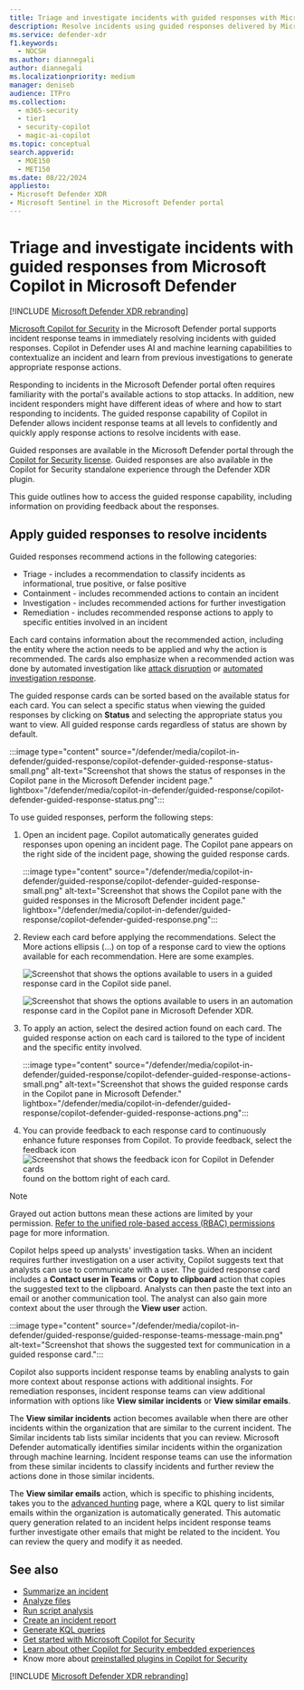 ```yaml
---
title: Triage and investigate incidents with guided responses with Microsoft Copilot in Microsoft Defender
description: Resolve incidents using guided responses delivered by Microsoft Copilot in Microsoft Defender.
ms.service: defender-xdr
f1.keywords:
  - NOCSH
ms.author: diannegali
author: diannegali
ms.localizationpriority: medium
manager: deniseb
audience: ITPro
ms.collection:
  - m365-security
  - tier1
  - security-copilot
  - magic-ai-copilot
ms.topic: conceptual
search.appverid:
  - MOE150
  - MET150
ms.date: 08/22/2024
appliesto:
- Microsoft Defender XDR
- Microsoft Sentinel in the Microsoft Defender portal
---
```


# Triage and investigate incidents with guided responses from Microsoft Copilot in Microsoft Defender

[!INCLUDE [Microsoft Defender XDR rebranding](../includes/microsoft-defender.md)]

[Microsoft Copilot for Security](/security-copilot/microsoft-security-copilot) in the Microsoft Defender portal supports incident response teams in immediately resolving incidents with guided responses. Copilot in Defender uses AI and machine learning capabilities to contextualize an incident and learn from previous investigations to generate appropriate response actions.

Responding to incidents in the Microsoft Defender portal often requires familiarity with the portal's available actions to stop attacks. In addition, new incident responders might have different ideas of where and how to start responding to incidents. The guided response capability of Copilot in Defender allows incident response teams at all levels to confidently and quickly apply response actions to resolve incidents with ease.

Guided responses are available in the Microsoft Defender portal through the [Copilot for Security license](/security-copilot/faq-security-copilot). Guided responses are also available in the Copilot for Security standalone experience through the Defender XDR plugin.

This guide outlines how to access the guided response capability, including information on providing feedback about the responses.

## Apply guided responses to resolve incidents

Guided responses recommend actions in the following categories:

- Triage - includes a recommendation to classify incidents as informational, true positive, or false positive
- Containment - includes recommended actions to contain an incident
- Investigation - includes recommended actions for further investigation
- Remediation - includes recommended response actions to apply to specific entities involved in an incident

Each card contains information about the recommended action, including the entity where the action needs to be applied and why the action is recommended. The cards also emphasize when a recommended action was done by automated investigation like [attack disruption](automatic-attack-disruption.md) or [automated investigation response](m365d-autoir.md).

The guided response cards can be sorted based on the available status for each card. You can select a specific status when viewing the guided responses by clicking on **Status** and selecting the appropriate status you want to view. All guided response cards regardless of status are shown by default.

:::image type="content" source="/defender/media/copilot-in-defender/guided-response/copilot-defender-guided-response-status-small.png" alt-text="Screenshot that shows the status of responses in the Copilot pane in the Microsoft Defender incident page." lightbox="/defender/media/copilot-in-defender/guided-response/copilot-defender-guided-response-status.png":::

To use guided responses, perform the following steps:

1. Open an incident page. Copilot automatically generates guided responses upon opening an incident page. The Copilot pane appears on the right side of the incident page, showing the guided response cards.

   :::image type="content" source="/defender/media/copilot-in-defender/guided-response/copilot-defender-guided-response-small.png" alt-text="Screenshot that shows the Copilot pane with the guided responses in the Microsoft Defender incident page." lightbox="/defender/media/copilot-in-defender/guided-response/copilot-defender-guided-response.png":::

2. Review each card before applying the recommendations. Select the More actions ellipsis (...) on top of a response card to view the options available for each recommendation. Here are some examples.

   ![Screenshot that shows the options available to users in a guided response card in the Copilot side panel.](/defender/media/copilot-in-defender/guided-response/copilot-defender-guided-response-more-actions1.png)

   ![Screenshot that shows the options available to users in an automation response card in the Copilot pane in Microsoft Defender XDR.](/defender/media/copilot-in-defender/guided-response/copilot-defender-guided-response-more-actions2.png)

3. To apply an action, select the desired action found on each card. The guided response action on each card is tailored to the type of incident and the specific entity involved.

   :::image type="content" source="/defender/media/copilot-in-defender/guided-response/copilot-defender-guided-response-actions-small.png" alt-text="Screenshot that shows the guided response cards in the Copilot pane in Microsoft Defender." lightbox="/defender/media/copilot-in-defender/guided-response/copilot-defender-guided-response-actions.png":::

4. You can provide feedback to each response card to continuously enhance future responses from Copilot. To provide feedback, select the feedback icon ![Screenshot that shows the feedback icon for Copilot in Defender cards](/defender/media/copilot-in-defender/copilot-defender-feedback.png) found on the bottom right of each card.

> [!NOTE]
> Grayed out action buttons mean these actions are limited by your permission. [Refer to the unified role-based access (RBAC) permissions](manage-rbac.md) page for more information.

Copilot helps speed up analysts' investigation tasks. When an incident requires further investigation on a user activity, Copilot suggests text that analysts can use to communicate with a user. The guided response card includes a **Contact user in Teams** or **Copy to clipboard** action that copies the suggested text to the clipboard. Analysts can then paste the text into an email or another communication tool. The analyst can also gain more context about the user through the **View user** action.

   :::image type="content" source="/defender/media/copilot-in-defender/guided-response/guided-response-teams-message-main.png" alt-text="Screenshot that shows the suggested text for communication in a guided response card.":::

Copilot also supports incident response teams by enabling analysts to gain more context about response actions with additional insights. For remediation responses, incident response teams can view additional information with options like **View similar incidents** or **View similar emails**.

The **View similar incidents** action becomes available when there are other incidents within the organization that are similar to the current incident. The Similar incidents tab lists similar incidents that you can review. Microsoft Defender automatically identifies similar incidents within the organization through machine learning. Incident response teams can use the information from these similar incidents to classify incidents and further review the actions done in those similar incidents.

The **View similar emails** action, which is specific to phishing incidents, takes you to the [advanced hunting](advanced-hunting-overview.md) page, where a KQL query to list similar emails within the organization is automatically generated. This automatic query generation related to an incident helps incident response teams further investigate other emails that might be related to the incident. You can review the query and modify it as needed.

## See also

- [Summarize an incident](security-copilot-m365d-incident-summary.md)
- [Analyze files](copilot-in-defender-file-analysis.md)
- [Run script analysis](security-copilot-m365d-script-analysis.md)
- [Create an incident report](security-copilot-m365d-create-incident-report.md)
- [Generate KQL queries](advanced-hunting-security-copilot.md)
- [Get started with Microsoft Copilot for Security](/security-copilot/get-started-security-copilot)
- [Learn about other Copilot for Security embedded experiences](/security-copilot/experiences-security-copilot)
- Know more about [preinstalled plugins in Copilot for Security](/security-copilot/manage-plugins#preinstalled-plugins)

[!INCLUDE [Microsoft Defender XDR rebranding](../includes/defender-m3d-techcommunity.md)]
